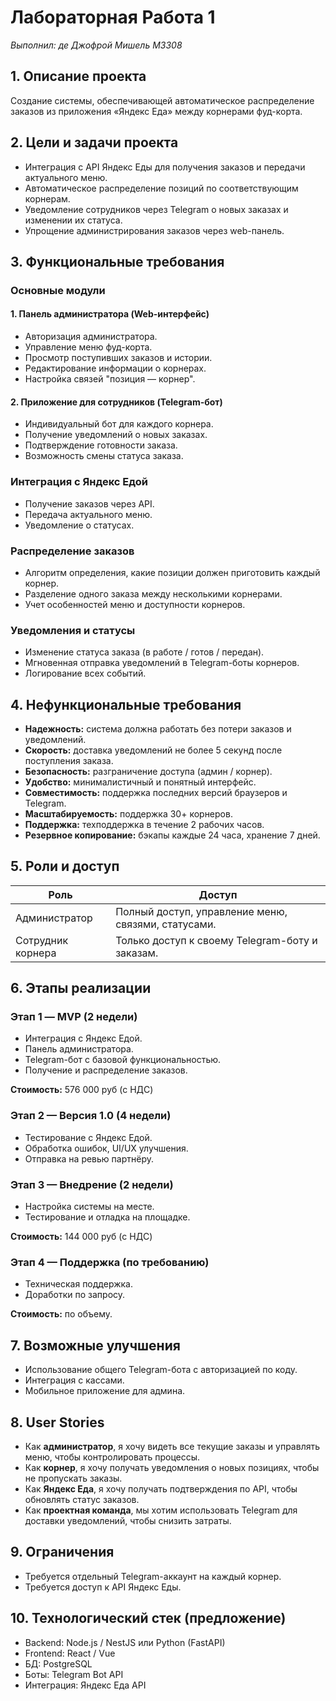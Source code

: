 # Лабораторная Работа 1
_Выполнил: де Джофрой Мишель М3308_

## 1. Описание проекта

Создание системы, обеспечивающей автоматическое распределение заказов из приложения «Яндекс Еда» между корнерами фуд-корта.


## 2. Цели и задачи проекта

- Интеграция с API Яндекс Еды для получения заказов и передачи актуального меню.
- Автоматическое распределение позиций по соответствующим корнерам.
- Уведомление сотрудников через Telegram о новых заказах и изменении их статуса.
- Упрощение администрирования заказов через web-панель.

## 3. Функциональные требования

### Основные модули

#### 1. Панель администратора (Web-интерфейс)
- Авторизация администратора.
- Управление меню фуд-корта.
- Просмотр поступивших заказов и истории.
- Редактирование информации о корнерах.
- Настройка связей "позиция — корнер".

#### 2. Приложение для сотрудников (Telegram-бот)
- Индивидуальный бот для каждого корнера.
- Получение уведомлений о новых заказах.
- Подтверждение готовности заказа.
- Возможность смены статуса заказа.

### Интеграция с Яндекс Едой
- Получение заказов через API.
- Передача актуального меню.
- Уведомление о статусах.

### Распределение заказов
- Алгоритм определения, какие позиции должен приготовить каждый корнер.
- Разделение одного заказа между несколькими корнерами.
- Учет особенностей меню и доступности корнеров.

### Уведомления и статусы
- Изменение статуса заказа (в работе / готов / передан).
- Мгновенная отправка уведомлений в Telegram-боты корнеров.
- Логирование всех событий.

## 4. Нефункциональные требования

- **Надежность:** система должна работать без потери заказов и уведомлений.
- **Скорость:** доставка уведомлений не более 5 секунд после поступления заказа.
- **Безопасность:** разграничение доступа (админ / корнер).
- **Удобство:** минималистичный и понятный интерфейс.
- **Совместимость:** поддержка последних версий браузеров и Telegram.
- **Масштабируемость:** поддержка 30+ корнеров.
- **Поддержка:** техподдержка в течение 2 рабочих часов.
- **Резервное копирование:** бэкапы каждые 24 часа, хранение 7 дней.

## 5. Роли и доступ

| Роль            | Доступ                                                 |
|------------------|--------------------------------------------------------|
| Администратор    | Полный доступ, управление меню, связями, статусами.   |
| Сотрудник корнера| Только доступ к своему Telegram-боту и заказам.       |

## 6. Этапы реализации

### Этап 1 — MVP (2 недели)
- Интеграция с Яндекс Едой.
- Панель администратора.
- Telegram-бот с базовой функциональностью.
- Получение и распределение заказов.

**Стоимость:** 576 000 руб (с НДС)

### Этап 2 — Версия 1.0 (4 недели)
- Тестирование с Яндекс Едой.
- Обработка ошибок, UI/UX улучшения.
- Отправка на ревью партнёру.


### Этап 3 — Внедрение (2 недели)
- Настройка системы на месте.
- Тестирование и отладка на площадке.

**Стоимость:** 144 000 руб (с НДС)

### Этап 4 — Поддержка (по требованию)
- Техническая поддержка.
- Доработки по запросу.

**Стоимость:** по объему.

## 7. Возможные улучшения

- Использование общего Telegram-бота с авторизацией по коду.
- Интеграция с кассами.
- Мобильное приложение для админа.

## 8. User Stories

- Как **администратор**, я хочу видеть все текущие заказы и управлять меню, чтобы контролировать процессы.
- Как **корнер**, я хочу получать уведомления о новых позициях, чтобы не пропускать заказы.
- Как **Яндекс Еда**, я хочу получать подтверждения по API, чтобы обновлять статус заказов.
- Как **проектная команда**, мы хотим использовать Telegram для доставки уведомлений, чтобы снизить затраты.

## 9. Ограничения

- Требуется отдельный Telegram-аккаунт на каждый корнер.
- Требуется доступ к API Яндекс Еды.

## 10. Технологический стек (предложение)

- Backend: Node.js / NestJS или Python (FastAPI)
- Frontend: React / Vue
- БД: PostgreSQL
- Боты: Telegram Bot API
- Интеграция: Яндекс Еда API
